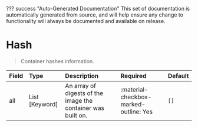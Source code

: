??? success "Auto-Generated Documentation"
    This set of documentation is automatically generated from source, and will help ensure any change to functionality will always be documented and available on release.

# Hash

> Container hashes information.

| Field | Type | Description | Required | Default |
| :--- | :--- | :--- | :--- | :--- |
| all | List [Keyword] | An array of digests of the image the container was built on. | :material-checkbox-marked-outline: Yes | `[]` |